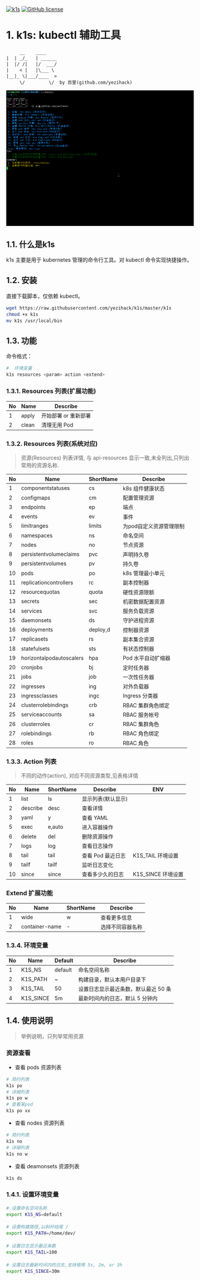 [![k1s](https://img.shields.io/badge/kubernetes-k1s-green?style=flat-square&logo=appveyor)](https://github.com/yezihack/k1s)
[![GitHub license](https://img.shields.io/github/license/yezihack/k1s?style=flat-square&logo=appveyor)](https://github.com/yezihack/k1s/blob/master/LICENSE)

# 1. k1s: kubectl 辅助工具

```text
     __    ____        
|  | _/_   | ______
|  |/ /|   |/  ___/
|    < |   |\___ \ 
|__|_ \|___/____  >
     \/         \/  by 百里(github.com/yezihack)
```

![](asset/k1s.gif)

## 1.1. 什么是k1s

k1s 主要是用于 kubernetes 管理的命令行工具。对 kubectl 命令实现快捷操作。

## 1.2. 安装

直接下载脚本，仅依赖 kubectl。

```sh
wget https://raw.githubusercontent.com/yezihack/k1s/master/k1s
chmod +x k1s
mv k1s /usr/local/bin
```

## 1.3. 功能

命令格式：

```sh
#  环境变量
k1s resources <param> action <extend>
```

### 1.3.1. Resources 列表(扩展功能)

| No  | Name  | Describe             |
| --- | ----- | -------------------- |
| 1   | apply | 开始部署 or 重新部署 |
| 2   | clean | 清理无用 Pod         |

### 1.3.2. Resources 列表(系统对应)

> 资源(Resources) 列表详情, 与 api-resources 显示一致,未全列出,只列出常用的资源名称.

| No  | Name                     | ShortName | Describe                |
| --- | ------------------------ | --------- | ----------------------- |
| 1   | componentstatuses        | cs        | k8s 组件健康状态        |
| 2   | configmaps               | cm        | 配置管理资源            |
| 3   | endpoints                | ep        | 端点                    |
| 4   | events                   | ev        | 事件                    |
| 5   | limitranges              | limits    | 为pod自定义资源管理限制 |
| 6   | namespaces               | ns        | 命名空间                |
| 7   | nodes                    | no        | 节点资源                |
| 8   | persistentvolumeclaims   | pvc       | 声明持久卷              |
| 9   | persistentvolumes        | pv        | 持久卷                  |
| 10  | pods                     | po        | k8s 管理最小单元        |
| 11  | replicationcontrollers   | rc        | 副本控制器              |
| 12  | resourcequotas           | quota     | 硬性资源限额            |
| 13  | secrets                  | sec       | 机密数据配置资源        |
| 14  | services                 | svc       | 服务负载资源            |
| 15  | daemonsets               | ds        | 守护进程资源            |
| 16  | deployments              | deploy,d  | 控制器资源              |
| 17  | replicasets              | rs        | 副本集合资源            |
| 18  | statefulsets             | sts       | 有状态控制器            |
| 19  | horizontalpodautoscalers | hpa       | Pod 水平自动扩缩器      |
| 20  | cronjobs                 | bj        | 定时任务器              |
| 21  | jobs                     | job       | 一次性任务器            |
| 22  | ingresses                | ing       | 对外负载器              |
| 23  | ingressclasses           | ingc      | Ingress 分类器          |
| 24  | clusterrolebindings      | crb       | RBAC 集群角色绑定       |
| 25  | serviceaccounts          | sa        | RBAC 服务帐号           |
| 26  | clusterroles             | cr        | RBAC 集群角色           |
| 27  | rolebindings             | rb        | RBAC 角色绑定           |
| 28  | roles                    | ro        | RBAC 角色               |

### 1.3.3. Action 列表

> 不同的动作(action), 对应不同资源类型,见表格详情

| No  | Name     | ShortName | Describe           | ENV                |
| --- | -------- | --------- | ------------------ | ------------------ |
| 1   | list     | ls        | 显示列表(默认显示) |
| 2   | describe | desc      | 查看详情           |
| 3   | yaml     | y         | 查看 YAML          |
| 5   | exec     | e,auto    | 进入容器操作       |
| 6   | delete   | del       | 删除资源操作       |
| 7   | logs     | log       | 查看日志操作       |
| 8   | tail     | tail      | 查看 Pod 最近日志  | K1S_TAIL 环境设置  |
| 9   | tailf    | tailf     | 监听日志变化       |
| 10  | since    | since     | 查看多少久的日志   | K1S_SINCE 环境设置 |

### Extend 扩展功能

| No  | Name           | ShortName | Describe         |
| --- | -------------- | --------- | ---------------- |
| 1   | wide           | w         | 查看更多信息     |
| 2   | container-name | -         | 选择不同容器名称 |

### 1.3.4. 环境变量

| No  | Name      | Default | Describe                             |
| --- | --------- | ------- | ------------------------------------ |
| 1   | K1S_NS    | default | 命名空间名称                         |
| 2   | K1S_PATH  | ~       | 构建目录，默认本用户目录下           |
| 3   | K1S_TAIL  | 50      | 设置日志显示最近条数，默认最近 50 条 |
| 4   | K1S_SINCE | 5m      | 最新时间内的日志，默认 5 分钟内      |

## 1.4. 使用说明

> 举例说明，只列举常用资源

### 资源查看

- 查看 pods 资源列表
  
```sh
# 简约列表
k1s po
# 详细列表
k1s po w
# 查看某pod 
k1s po xx
```

- 查看 nodes 资源列表

```sh
# 简约列表
k1s no
# 详细列表
k1s no w
```

- 查看 deamonsets 资源列表

```sh
k1s ds
```

### 1.4.1. 设置环境变量

```sh
# 设置命名空间名称
export K1S_NS=default

# 设置构建路径,以斜杆结尾 /
export K1S_PATH=/home/dev/

# 设置日志显示最近条数
export K1S_TAIL=100

# 设置日志最新时间内的日志,支持使用 5s, 2m, or 3h
export K1S_SINCE=30m
```
